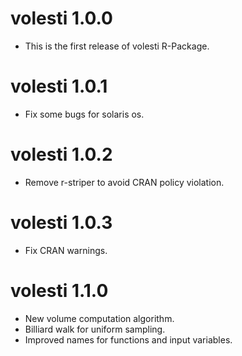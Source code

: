 # volesti 1.0.0

* This is the first release of volesti R-Package.

# volesti 1.0.1

* Fix some bugs for solaris os.

# volesti 1.0.2

* Remove r-striper to avoid CRAN policy violation.

# volesti 1.0.3

* Fix CRAN warnings.

# volesti 1.1.0

* New volume computation algorithm.
* Billiard walk for uniform sampling.
* Improved names for functions and input variables.
